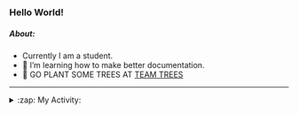 ### Hello World!

##### About:
- Currently I am a student.
- 🌱 I’m learning how to make better documentation.
- 🌱 GO PLANT SOME TREES AT [TEAM TREES](https://teamtrees.org/)

---
<details>
  <summary>:zap: My Activity:</summary>
  
<!--START_SECTION:waka-->
![Code Time](http://img.shields.io/badge/Code%20Time-1%2C132%20hrs%2056%20mins-blue)

**I'm a Night 🦉** 

```text
🌞 Morning                1252 commits        ██░░░░░░░░░░░░░░░░░░░░░░░   08.72 % 
🌆 Daytime                5234 commits        █████████░░░░░░░░░░░░░░░░   36.47 % 
🌃 Evening                4104 commits        ███████░░░░░░░░░░░░░░░░░░   28.60 % 
🌙 Night                  3760 commits        ███████░░░░░░░░░░░░░░░░░░   26.20 % 
```
📅 **I'm Most Productive on Wednesday** 

```text
Monday                   2206 commits        ████░░░░░░░░░░░░░░░░░░░░░   15.37 % 
Tuesday                  1815 commits        ███░░░░░░░░░░░░░░░░░░░░░░   12.65 % 
Wednesday                3357 commits        ██████░░░░░░░░░░░░░░░░░░░   23.39 % 
Thursday                 1701 commits        ███░░░░░░░░░░░░░░░░░░░░░░   11.85 % 
Friday                   1387 commits        ██░░░░░░░░░░░░░░░░░░░░░░░   09.67 % 
Saturday                 1298 commits        ██░░░░░░░░░░░░░░░░░░░░░░░   09.05 % 
Sunday                   2586 commits        █████░░░░░░░░░░░░░░░░░░░░   18.02 % 
```


📊 **This Week I Spent My Time On** 

```text
🔥 Editors: 
VS Code                  21 mins             █████████████████████████   100.00 % 

🐱‍💻 Projects: 
discord-bot              19 mins             ██████████████████████░░░   89.78 % 
praise                   2 mins              ███░░░░░░░░░░░░░░░░░░░░░░   10.22 % 
```


 Last Updated on 06/06/2023 17:08:17 UTC
<!--END_SECTION:waka-->
</details>
